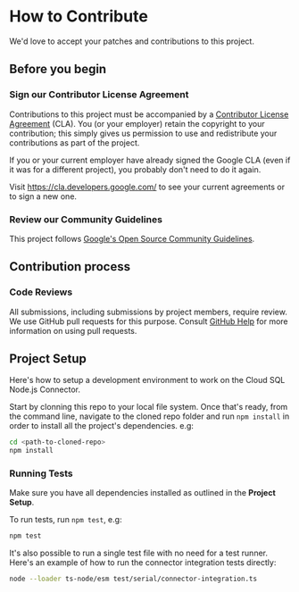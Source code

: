 # How to Contribute

We'd love to accept your patches and contributions to this project.

## Before you begin

### Sign our Contributor License Agreement

Contributions to this project must be accompanied by a
[Contributor License Agreement](https://cla.developers.google.com/about) (CLA).
You (or your employer) retain the copyright to your contribution; this simply
gives us permission to use and redistribute your contributions as part of the
project.

If you or your current employer have already signed the Google CLA (even if it
was for a different project), you probably don't need to do it again.

Visit <https://cla.developers.google.com/> to see your current agreements or to
sign a new one.

### Review our Community Guidelines

This project follows [Google's Open Source Community
Guidelines](https://opensource.google/conduct/).

## Contribution process

### Code Reviews

All submissions, including submissions by project members, require review. We
use GitHub pull requests for this purpose. Consult
[GitHub Help](https://help.github.com/articles/about-pull-requests/) for more
information on using pull requests.

## Project Setup

Here's how to setup a development environment to work on the Cloud SQL Node.js
Connector.

Start by clonning this repo to your local file system. Once that's ready, from
the command line, navigate to the cloned repo folder and run `npm install`
in order to install all the project's dependencies. e.g:

```sh
cd <path-to-cloned-repo>
npm install
```

### Running Tests

Make sure you have all dependencies installed as outlined in the **Project
Setup**.

To run tests, run `npm test`, e.g:

```sh
npm test
```

It's also possible to run a single test file with no need for a test runner.
Here's an example of how to run the connector integration tests directly:

```sh
node --loader ts-node/esm test/serial/connector-integration.ts
```
